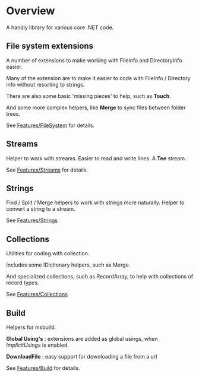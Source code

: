  # Overview
A handly library for various core .NET code.

 ## File system extensions
 A number of extensions to make working with FileInfo and DirectoryInfo easier.

 Many of the extension are to make it easier to code with FileInfo / Directory info 
 without resorting to strings.

 There are also some basic 'missing pieces' to help, such as __Touch__.

 And some more complex helpers, like __Merge__ to sync files between folder trees.

 See [Features/FileSystem](Features/FileSystem.md) for details.
 
## Streams 
Helper to work with streams. 
Easier to read and write lines. 
A __Tee__ stream.

See [Features/Streams](Features/Streams.md) for details.

## Strings
Find / Split / Merge helpers to work with strings more naturally.
Helper to convert a string to a stream.

See [Features/Strings](Features/Strings.md)

## Collections
Utilities for coding with collection.

Includes some IDictionary helpers, such as Merge.

And specialized collections, such as RecordArray,
to help with collections of record types.

See [Features/Collections](Features/Collections.md)

## Build
Helpers for msbuild.

__Global Using's__ : extensions are added as global usings, 
when _ImplicitUsings_ is enabled.

__DownloadFile__ : easy support for downloading a file from a url

See [Features/Build](Features/Build.md) for details.